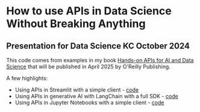 # How to use APIs in Data Science Without Breaking Anything
## Presentation for Data Science KC October 2024

This code comes from examples in my book [Hands-on APIs for AI and Data Science]([/streamlit_with_client](https://handsonapibook.com/)) that will be published in April 2025 by O'Reilly Publishing.

A few highlights:

* Using APIs in Streamlit with a simple client - [code](/streamlit_with_client)
* Using APIs in generative AI with LangChain with a full SDK - [code](/notebooks_with_sdk)
* Using APIs in Jupyter Notebooks with a simple client - [code](/notebooks_with_client)
